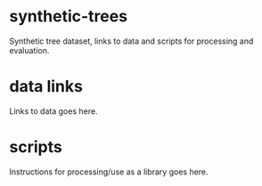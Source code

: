 # synthetic-trees
Synthetic tree dataset, links to data and scripts for processing and evaluation.



# data links
Links to data goes here.


# scripts
Instructions for processing/use as a library goes here.
